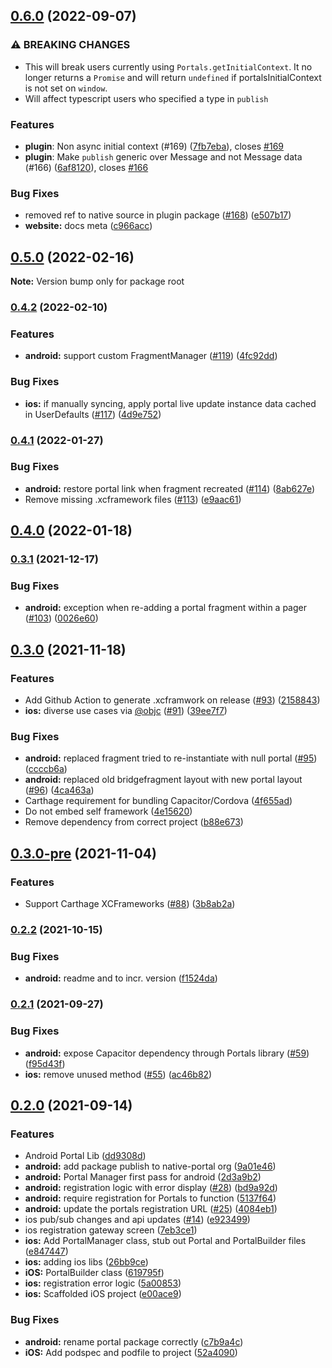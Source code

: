 ## [0.6.0](https://github.com/ionic-team/ionic-portals/compare/0.5.0...0.6.0) (2022-09-07)


### ⚠ BREAKING CHANGES

* This will break users currently using `Portals.getInitialContext`. It no longer returns a `Promise` and will return `undefined` if portalsInitialContext is not set on `window`.
* Will affect typescript users who specified a type in `publish`

### Features
* **plugin**: Non async initial context (#169) ([7fb7eba](https://github.com/ionic-team/ionic-portals/commit/7fb7ebadb021fe063f15ad704c6d22eade0939c6)), closes [#169](https://github.com/ionic-team/ionic-portals/issues/169)
* **plugin**: Make `publish` generic over Message and not Message data (#166) ([6af8120](https://github.com/ionic-team/ionic-portals/commit/6af8120e8664d351cbacfb33305d6abb66f05894)), closes [#166](https://github.com/ionic-team/ionic-portals/issues/166)

### Bug Fixes

* removed ref to native source in plugin package ([#168](https://github.com/ionic-team/ionic-portals/issues/168)) ([e507b17](https://github.com/ionic-team/ionic-portals/commit/e507b177a0b01eaa49363cc0ccf690d857bbe1e5))
* **website:** docs meta ([c966acc](https://github.com/ionic-team/ionic-portals/commit/c966acc9cf425b522834f9aa9e7f280d777dba9e))


## [0.5.0](https://github.com/ionic-team/ionic-portals/compare/0.4.2...0.5.0) (2022-02-16)

**Note:** Version bump only for package root

### [0.4.2](https://github.com/ionic-team/ionic-portals/compare/0.4.1...0.4.2) (2022-02-10)


### Features

* **android:** support custom FragmentManager ([#119](https://github.com/ionic-team/ionic-portals/issues/119)) ([4fc92dd](https://github.com/ionic-team/ionic-portals/commit/4fc92dde2389978b8fe521aa9ae718246b00f0c4))


### Bug Fixes

* **ios:** if manually syncing, apply portal live update instance data cached in UserDefaults ([#117](https://github.com/ionic-team/ionic-portals/issues/117)) ([4d9e752](https://github.com/ionic-team/ionic-portals/commit/4d9e752dc917ffb73902becf97c4910ae8816c76))

### [0.4.1](https://github.com/ionic-team/ionic-portals/compare/0.4.0...0.4.1) (2022-01-27)


### Bug Fixes

* **android:** restore portal link when fragment recreated ([#114](https://github.com/ionic-team/ionic-portals/issues/114)) ([8ab627e](https://github.com/ionic-team/ionic-portals/commit/8ab627e3ae7af079a095e9deb5a59e13ec7ceffa))
* Remove missing .xcframework files ([#113](https://github.com/ionic-team/ionic-portals/issues/113)) ([e9aac61](https://github.com/ionic-team/ionic-portals/commit/e9aac611ebe05d5d52f503486ac26eb6a7f25709))

## [0.4.0](https://github.com/ionic-team/ionic-portals/compare/0.3.1...0.4.0) (2022-01-18)

### [0.3.1](https://github.com/ionic-team/ionic-portals/compare/0.3.0...0.3.1) (2021-12-17)


### Bug Fixes

* **android:** exception when re-adding a portal fragment within a pager ([#103](https://github.com/ionic-team/ionic-portals/issues/103)) ([0026e60](https://github.com/ionic-team/ionic-portals/commit/0026e601ba6c847e463de010b21ce203389f9ce1))

## [0.3.0](https://github.com/ionic-team/ionic-portals/compare/0.3.0-pre...0.3.0) (2021-11-18)


### Features

* Add Github Action to generate .xcframwork on release ([#93](https://github.com/ionic-team/ionic-portals/issues/93)) ([2158843](https://github.com/ionic-team/ionic-portals/commit/215884321f037feeea07a8cb09246bc1264b8d19))
* **ios:** diverse use cases via [@objc](https://github.com/objc) ([#91](https://github.com/ionic-team/ionic-portals/issues/91)) ([39ee7f7](https://github.com/ionic-team/ionic-portals/commit/39ee7f7d2945420a7e3ef24064ea951f2c7e0e48))


### Bug Fixes

* **android:** replaced fragment tried to re-instantiate with null portal ([#95](https://github.com/ionic-team/ionic-portals/issues/95)) ([ccccb6a](https://github.com/ionic-team/ionic-portals/commit/ccccb6a5a7eba8f235a7674518a62add2f2c1670))
* **android:** replaced old bridgefragment layout with new portal layout ([#96](https://github.com/ionic-team/ionic-portals/issues/96)) ([4ca463a](https://github.com/ionic-team/ionic-portals/commit/4ca463ab8cfff70e783b99ac5231f339508b2265))
* Carthage requirement for bundling Capacitor/Cordova ([4f655ad](https://github.com/ionic-team/ionic-portals/commit/4f655adbb1279a808e26c32a252cb46bcb96eb04))
* Do not embed self framework ([4e15620](https://github.com/ionic-team/ionic-portals/commit/4e15620ee4872c4f047597d73cffadf8b21b9cca))
* Remove dependency from correct project ([b88e673](https://github.com/ionic-team/ionic-portals/commit/b88e67367d140016fb2d8269a07b10f8048fb57c))

## [0.3.0-pre](https://github.com/ionic-team/ionic-portals/compare/0.2.2...0.3.0-pre) (2021-11-04)


### Features

* Support Carthage XCFrameworks ([#88](https://github.com/ionic-team/ionic-portals/issues/88)) ([3b8ab2a](https://github.com/ionic-team/ionic-portals/commit/3b8ab2a03f588321ac53827a77b01b537298141b))

### [0.2.2](https://github.com/ionic-team/ionic-portals/compare/0.2.1...0.2.2) (2021-10-15)


### Bug Fixes

* **android:** readme and to incr. version ([f1524da](https://github.com/ionic-team/ionic-portals/commit/f1524dad01c9121b15cc88cfa158909e507be80c))

### [0.2.1](https://github.com/ionic-team/ionic-portals/compare/0.2.0...0.2.1) (2021-09-27)


### Bug Fixes

* **android:** expose Capacitor dependency through Portals library ([#59](https://github.com/ionic-team/ionic-portals/issues/59)) ([f95d43f](https://github.com/ionic-team/ionic-portals/commit/f95d43f337821b2aafdaba1a58fbb50c0fcc6d30))
* **ios:** remove unused method ([#55](https://github.com/ionic-team/ionic-portals/issues/55)) ([ac46b82](https://github.com/ionic-team/ionic-portals/commit/ac46b822c1e92048b58812a54ed2cc22b676a9a2))

## [0.2.0](https://github.com/ionic-team/ionic-portals/compare/2d3a9b2981738d3584d00a829a8677179bce229f...0.2.0) (2021-09-14)


### Features

* Android Portal Lib ([dd9308d](https://github.com/ionic-team/ionic-portals/commit/dd9308df2b22c9902e0fcb6d0a006e33db5d5cc8))
* **android:** add package publish to native-portal org ([9a01e46](https://github.com/ionic-team/ionic-portals/commit/9a01e469a4f60191aa88f837a4fc6a6105d4698e))
* **android:** Portal Manager first pass for android ([2d3a9b2](https://github.com/ionic-team/ionic-portals/commit/2d3a9b2981738d3584d00a829a8677179bce229f))
* **android:** registration logic with error display ([#28](https://github.com/ionic-team/ionic-portals/issues/28)) ([bd9a92d](https://github.com/ionic-team/ionic-portals/commit/bd9a92de7cc1d80683903835e67dfeb4386dbfd5))
* **android:** require registration for Portals to function ([5137f64](https://github.com/ionic-team/ionic-portals/commit/5137f64e5da07c3215ddc041c29b77aef877a3f7))
* **android:** update the portals registration URL ([#25](https://github.com/ionic-team/ionic-portals/issues/25)) ([4084eb1](https://github.com/ionic-team/ionic-portals/commit/4084eb176d0b233f940731bbdf2edffbd61d2043))
* ios pub/sub changes and api updates ([#14](https://github.com/ionic-team/ionic-portals/issues/14)) ([e923499](https://github.com/ionic-team/ionic-portals/commit/e923499302005e312cb9412b498ba9b34504a6f6))
* ios registration gateway screen ([7eb3ce1](https://github.com/ionic-team/ionic-portals/commit/7eb3ce1628365c16e31a7e3282ec0568195b4124))
* **ios:** Add PortalManager class, stub out Portal and PortalBuilder files ([e847447](https://github.com/ionic-team/ionic-portals/commit/e8474478b0a1bc50730dbdd8509bfc73d75250fb))
* **ios:** adding ios libs ([26bb9ce](https://github.com/ionic-team/ionic-portals/commit/26bb9ce981668157f07441502713eda8ce419eab))
* **iOS:** PortalBuilder class ([619795f](https://github.com/ionic-team/ionic-portals/commit/619795f4fb27d16babe615c563ce9f5fb64df1cc))
* **ios:** registration error logic ([5a00853](https://github.com/ionic-team/ionic-portals/commit/5a0085344d8ac0f43b64c7ce6a69ed09ba1a20c8))
* **ios:** Scaffolded iOS project ([e00ace9](https://github.com/ionic-team/ionic-portals/commit/e00ace93512994001fe60107d15c54cd65fab530))


### Bug Fixes

* **android:** rename portal package correctly ([c7b9a4c](https://github.com/ionic-team/ionic-portals/commit/c7b9a4c4753f30c1401a64a4ee8e0bae5cfc8018))
* **iOS:** Add podspec and podfile to project ([52a4090](https://github.com/ionic-team/ionic-portals/commit/52a409048e2d4860e5afe692b711326eff8397f2))

